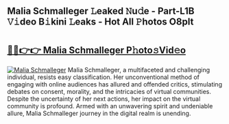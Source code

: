 ## Malia Schmalleger 𝙻eaked 𝙽u𝚍e - Part-L1B 𝚅𝚒deo B𝚒kini 𝙻eaks - Hot All 𝙿hotos O8plt

# <h2><a href="http://ld2x7kz.urlbe.top/?page=Malia+Schmalleger">🔗🔗👉👉 Malia Schmalleger P𝚑oto𝚜Vid𝚎o</a></h2>

[![Malia Schmalleger](https://i.imgur.com/eBuTRDB.gif)](http://ld2x7kz.urlbe.top/?page=Malia+Schmalleger)
Malia Schmalleger, a multifaceted and challenging individual, resists easy classification. Her unconventional method of engaging with online audiences has allured and offended critics, stimulating debates on consent, morality, and the intricacies of virtual communities. Despite the uncertainty of her next actions, her impact on the virtual community is profound. Armed with an unwavering spirit and undeniable allure, Malia Schmalleger journey in the digital realm is unending.
